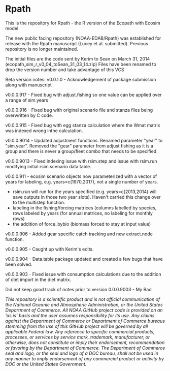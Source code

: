 Rpath
=====
This is the repository for Rpath - the R version of the Ecopath with Ecosim model

The new public facing repository (NOAA-EDAB/Rpath) was established for release with 
the Rpath manuscript (Lucey et al. submitted).  Previous repository is no longer maintained.

The initial files are the code sent by Kerim to Sean on March 31, 2014 (ecopath_sim_r_v0_04_toSean_31_03_14.zip)
Files have been renamed to drop the version number and take advantage of this VCS

Beta version notes:
v0.0.1.0 - Acknowledgement of package submission along with manuscript

v0.0.0.917 - Fixed bug with adjust.fishing so one value can be applied over a range of sim.years

v0.0.0.916 - Fixed bug with original scenario file and stanza files being overwritten by C code.

v0.0.0.915 - Fixed bug with egg stanza calculation where the Wmat matrix was indexed wrong inthe calculation.

v0.0.0.9014 - Updated adjustment functions.  Renamed parameter "year" to "sim.year".  Removed the "gear" parameter from adjust fishing as it is a group and there is never a group/fleet combo that needs to be specified.

v0.0.0.9013 - Fixed indexing issue with rsim.step and issue with rsim.run modifying initial rsim.scenario data table.

v0.0.0.911 - ecosim scenario objects now parameterized with a vector of years for labeling, e.g. years=c(1970,2017), not a single number of years.
- rsim.run will run for the years specified (e.g. years=c(2013,2014) will save outputs in those two year slots).  Haven't carried this change over to the multistep function.
- labeling in the fishing/forcing matrices (columns labelled by species, rows labeled by years (for annual matrices, no labeling for monthly rows)
- the addition of force_bybio (biomass forced to stay at input value)

v0.0.0.906 - Added gear specific catch tracking and new extract.node function.

v0.0.0.905 - Caught up with Kerim's edits.

v0.0.0.904 - Data.table package updated and created a few bugs that have been solved.

v0.0.0.903 - Fixed issue with consumption calculations due to the addition of
diet import in the diet matrix.

Did not keep good track of notes prior to version 0.0.0.9003 - My Bad


*This repository is a scientific product and is not official communication of the National Oceanic and Atmospheric Administration, or the United States Department of Commerce. All NOAA GitHub project code is provided on an ‘as is’ basis and the user assumes responsibility for its use. Any claims against the Department of Commerce or Department of Commerce bureaus stemming from the use of this GitHub project will be governed by all applicable Federal law. Any reference to specific commercial products, processes, or services by service mark, trademark, manufacturer, or otherwise, does not constitute or imply their endorsement, recommendation or favoring by the Department of Commerce. The Department of Commerce seal and logo, or the seal and logo of a DOC bureau, shall not be used in any manner to imply endorsement of any commercial product or activity by DOC or the United States Government.*
